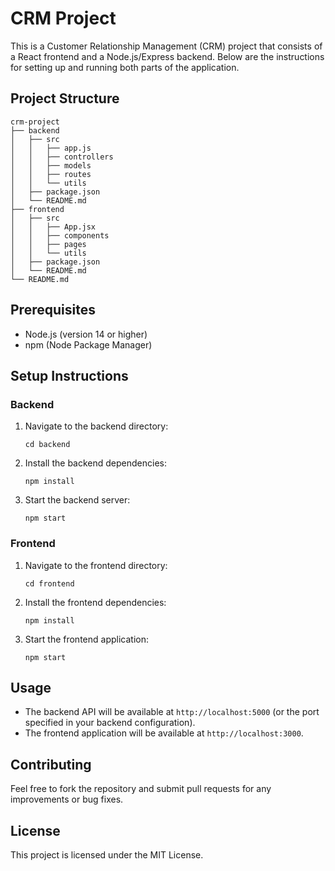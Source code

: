 # CRM Project

This is a Customer Relationship Management (CRM) project that consists of a React frontend and a Node.js/Express backend. Below are the instructions for setting up and running both parts of the application.

## Project Structure

```
crm-project
├── backend
│   ├── src
│   │   ├── app.js
│   │   ├── controllers
│   │   ├── models
│   │   ├── routes
│   │   └── utils
│   ├── package.json
│   └── README.md
├── frontend
│   ├── src
│   │   ├── App.jsx
│   │   ├── components
│   │   ├── pages
│   │   └── utils
│   ├── package.json
│   └── README.md
└── README.md
```

## Prerequisites

- Node.js (version 14 or higher)
- npm (Node Package Manager)

## Setup Instructions

### Backend

1. Navigate to the backend directory:
   ```
   cd backend
   ```

2. Install the backend dependencies:
   ```
   npm install
   ```

3. Start the backend server:
   ```
   npm start
   ```

### Frontend

1. Navigate to the frontend directory:
   ```
   cd frontend
   ```

2. Install the frontend dependencies:
   ```
   npm install
   ```

3. Start the frontend application:
   ```
   npm start
   ```

## Usage

- The backend API will be available at `http://localhost:5000` (or the port specified in your backend configuration).
- The frontend application will be available at `http://localhost:3000`.

## Contributing

Feel free to fork the repository and submit pull requests for any improvements or bug fixes.

## License

This project is licensed under the MIT License.